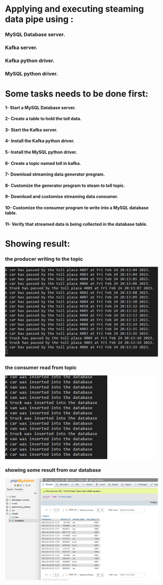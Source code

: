 # Applying and executing  steaming data pipe using :
### MySQL Database server.
### Kafka server.
### Kafka python driver.
### MySQL python driver.
  
  
# Some tasks needs to be done first:
#### 1- Start a MySQL Database server.
#### 2- Create a table to hold the toll data.
#### 3- Start the Kafka server.
#### 4- Install the Kafka python driver.
#### 5- Install the MySQL python driver.
#### 6- Create a topic named toll in kafka.
#### 7- Download streaming data generator program.
#### 8- Customize the generator program to steam to toll topic.
#### 9- Download and customise streaming data consumer.
#### 10- Customize the consumer program to write into a MySQL database table.
#### 11- Verify that streamed data is being collected in the database table.



# Showing result:
### the producer writing to the topic
![producer](https://github.com/Anas-Rabea/Data-Engineering/blob/main/stream%20data%20using%20kafka/producer.png)
### the consumer read from topic
![consumer](https://github.com/Anas-Rabea/Data-Engineering/blob/main/stream%20data%20using%20kafka/consumer.png)
### showing some result from our database
![inserting into database](https://github.com/Anas-Rabea/Data-Engineering/blob/main/stream%20data%20using%20kafka/mysqlwithkafka.png)
